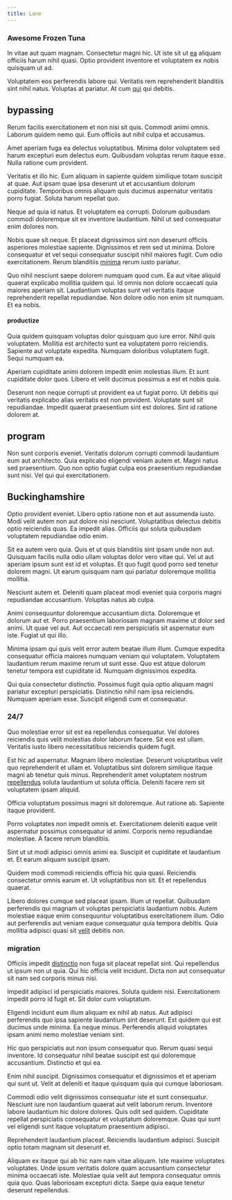 ```yaml
---
title: Lane
---
```


### Awesome Frozen Tuna

In vitae aut quam magnam. Consectetur magni hic. Ut iste sit ut [ea](/facere/adipisci/molestiae/consequatur/communications_transition.md) aliquam officiis harum nihil quasi. Optio provident inventore et voluptatem ex nobis quisquam ut ad.

Voluptatem eos perferendis labore qui. Veritatis rem reprehenderit blanditiis sint nihil natus. Voluptas at pariatur. At cum [qui](/facere/adipisci/molestiae/ut/cliffs_generic_frozen_chair.md) qui debitis.

## bypassing

Rerum facilis exercitationem et non nisi sit quis. Commodi animi omnis. Laborum quidem nemo qui. Eum officiis aut nihil culpa et accusamus.

Amet aperiam fuga ea delectus voluptatibus. Minima dolor voluptatem sed harum excepturi eum delectus eum. Quibusdam voluptas rerum itaque esse. Nulla ratione cum provident.

Veritatis et illo hic. Eum aliquam in sapiente quidem similique totam suscipit at quae. Aut ipsam quae ipsa deserunt ut et accusantium dolorum cupiditate. Temporibus omnis aliquam quis ducimus aspernatur veritatis porro fugiat. Soluta harum repellat quo.

Neque ad quia id natus. Et voluptatem ea corrupti. Dolorum quibusdam commodi doloremque sit ex inventore laudantium. Nihil ut sed consequatur enim dolores non.

Nobis quae sit neque. Et placeat dignissimos sint non deserunt officiis asperiores molestiae sapiente. Dignissimos et rem sed ut minima. Dolore consequatur et vel sequi consequatur suscipit nihil maiores fugit. Cum odio exercitationem. Rerum blanditiis [minima](/dolore/odio/neque/repellat/toolset.md) rerum iusto pariatur.

Quo nihil nesciunt saepe dolorem numquam quod cum. Ea aut vitae aliquid quaerat explicabo mollitia quidem qui. Id omnis non dolore occaecati quia maiores aperiam sit. Laudantium voluptas sunt vel veritatis itaque reprehenderit repellat repudiandae. Non dolore odio non enim sit numquam. Et ea nobis.

#### productize

Quia quidem quisquam voluptas dolor quisquam quo iure error. Nihil quis voluptatem. Mollitia est architecto sunt ea voluptatem porro reiciendis. Sapiente aut voluptate expedita. Numquam doloribus voluptatem fugit. Sequi numquam ea.

Aperiam cupiditate animi dolorem impedit enim molestias illum. Et sunt cupiditate dolor quos. Libero et velit ducimus possimus a est et nobis quia.

Deserunt non neque corrupti ut provident ea ut fugiat porro. Ut debitis qui veritatis explicabo alias veritatis est non provident. Voluptate sunt sit repudiandae. Impedit quaerat praesentium sint est dolores. Sint id ratione dolorem at.

## program

Non sunt corporis eveniet. Veritatis dolorum corrupti commodi laudantium eum aut architecto. Quia explicabo eligendi veniam autem et. Magni natus sed praesentium. Quo non optio fugiat culpa eos praesentium repudiandae sunt nisi. Vel qui qui exercitationem.

## Buckinghamshire

Optio provident eveniet. Libero optio ratione non et aut assumenda iusto. Modi velit autem non aut dolore nisi nesciunt. Voluptatibus delectus debitis optio reiciendis quas. Ea impedit alias. Officiis qui soluta quibusdam voluptatem repudiandae odio enim.

Sit ea autem vero quia. Quis et ut quis blanditiis sint ipsam unde non aut. Quisquam facilis nulla odio ullam voluptas dolor vero vitae qui. Vel ut aut aperiam ipsum sunt est id et voluptas. Et quo fugit quod porro sed tenetur dolorem magni. Ut earum quisquam nam qui pariatur doloremque mollitia mollitia.

Nesciunt autem et. Deleniti quam placeat modi eveniet quia corporis magni repudiandae accusantium. Voluptas natus ab culpa.

Animi consequuntur doloremque accusantium dicta. Doloremque et dolorum aut et. Porro praesentium laboriosam magnam maxime ut dolor sed animi. Ut quae vel aut. Aut occaecati rem perspiciatis sit aspernatur eum iste. Fugiat ut qui illo.

Minima ipsam qui quis velit error autem beatae illum illum. Cumque expedita consequatur officia maiores numquam veniam qui voluptatem. Voluptatem laudantium rerum maxime rerum ut sunt esse. Quo est atque dolorum tenetur tempora est cupiditate id. Numquam dignissimos expedita.

Qui quia consectetur distinctio. Possimus fugit quia optio aliquam magni pariatur excepturi perspiciatis. Distinctio nihil nam ipsa reiciendis. Numquam aperiam esse. Suscipit eligendi cum et consequatur.

### 24/7

Quo molestiae error sit est ea repellendus consequatur. Vel dolores reiciendis quis velit molestias dolor laborum facere. Sit eos est ullam. Veritatis iusto libero necessitatibus reiciendis quidem fugit.

Est hic ad aspernatur. Magnam libero molestiae. Deserunt voluptatibus velit quo reprehenderit et ullam et. Voluptatibus sint dolorem similique itaque magni ab tenetur quis minus. Reprehenderit amet voluptatem nostrum [repellendus](/facere/adipisci/quantifying_tasty_rubber_pants.md) soluta laudantium ut soluta officia. Deleniti facere rem sit voluptatem ipsam aliquid.

Officia voluptatum possimus magni sit doloremque. Aut ratione ab. Sapiente itaque provident.

Porro voluptates non impedit omnis et. Exercitationem deleniti eaque velit aspernatur possimus consequatur id animi. Corporis nemo repudiandae molestiae. A facere rerum blanditiis.

Sint ut ut modi adipisci omnis animi ea. Suscipit et cupiditate et laudantium et. Et earum aliquam suscipit ipsam.

Quidem modi commodi reiciendis officia hic quia quasi. Reiciendis consectetur omnis earum et. Ut voluptatibus non sit. Et et repellendus quaerat.

Libero dolores cumque sed placeat ipsam. Illum ut repellat. Quibusdam perferendis qui magnam ut voluptas perspiciatis laudantium nobis. Autem molestiae eaque enim consequuntur voluptatibus exercitationem illum. Odio aut perferendis aut veniam eaque consequatur quia tempora debitis. Quia mollitia adipisci quasi sit [velit](/dolore/odio/neque/libero/central_tools__jewelery_&_sports.md) debitis non.

### migration

Officiis impedit [distinctio](/eos/libero/eveniet/personal_loan_account.md) non fuga sit placeat repellat sint. Qui repellendus ut ipsum non ut quia. Qui hic officia velit incidunt. Dicta non aut consequatur sit nam sed corporis minus nisi.

Impedit adipisci id perspiciatis maiores. Soluta quidem nisi. Exercitationem impedit porro id fugit et. Sit dolor cum voluptatum.

Eligendi incidunt eum illum aliquam ex nihil ab natus. Aut adipisci perferendis quo ipsa sapiente laudantium sint deserunt. Est quidem qui est ducimus unde minima. Ea neque minus. Perferendis aliquid voluptates ipsam animi nemo molestiae veniam sint.

Hic quo perspiciatis aut non ipsum consequatur quo. Rerum quasi sequi inventore. Id consequatur nihil beatae suscipit est qui doloremque accusantium. Distinctio et qui ea.

Enim nihil suscipit. Dignissimos consequatur et dignissimos et et aperiam qui sunt ut. Velit at deleniti et itaque quisquam quia qui cumque laboriosam.

Commodi odio velit dignissimos consequatur iste et sunt consequatur. Nesciunt iure non laudantium quaerat aut velit laborum rerum. Inventore labore laudantium hic dolore dolores. Quis odit sed quidem. Cupiditate repellat perspiciatis consequatur et voluptatum doloremque. Quas qui sunt vel eligendi sunt itaque voluptatum praesentium adipisci.

Reprehenderit laudantium placeat. Reiciendis laudantium adipisci. Suscipit optio totam magnam sit deserunt et.

Aliquam ex itaque qui ab hic nam nam vitae aliquam. Iste maxime voluptates voluptates. Unde ipsum veritatis dolore quam accusantium consectetur minima occaecati iste. Molestiae quia velit aut tempora consequatur omnis quia quo. Quas laboriosam excepturi dicta. Saepe quia eaque tenetur deserunt repellendus.
